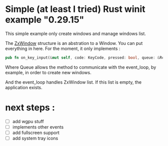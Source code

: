 # Simple (at least I tried) Rust winit example "0.29.15"

This simple example only create windows and manage windows list.

The [ZxWindow](https://github.com/xigh/winit-up-to-date-simple-example/blob/master/src/window/mod.rs#L27) structure is an abstration to a Window. You can put everything in here. For the moment, it only implements : 

```rust
pub fn on_key_input(&mut self, code: KeyCode, pressed: bool, queue: &Rc<CmdQueue>)
```

Where Queue allows the method to communicate with the event_loop, by example, in order to create new windows.

And the event_loop handles ZxWindow list. If this list is empty, the application exists.

# next steps : 

- [ ] add wgpu stuff 
- [ ] implements other events
- [ ] add fullscreen support
- [ ] add system tray icons
